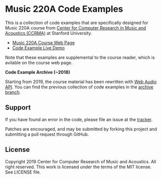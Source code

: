 # Music 220A Code Examples

This is a collection of code examples that are specifically designed for
Music 220A course from [Center for Computer Research in Music and Acoustics
(CCRMA)](https://ccrma.stanford.edu/) at Stanford University.

- [Music 220A Course Web Page](https://ccrma.stanford.edu/courses/220a/)
- [Code Example Live Demo](https://ccrma.github.io/music220a/)

Note that these examples are supplemental to the course reader, which is
avilable on the course web page.

**Code Example Archive (~2018)**

Starting from 2019, the course material has been rewritten with
[Web Audio API](https://webaudio.github.io/web-audio-api/).
You can find the previous collection of code examples in the
[archive branch](https://github.com/ccrma/music220a/tree/archive).

## Support

If you have found an error in the code, please file an issue at the
[tracker](https://github.com/ccrma/music220a/issues).

Patches are encouraged, and may be submitted by forking this project and
submitting a pull request through GitHub.

## License

Copyright 2019 Center for Computer Research of Music and Acoustics. All
right reserved. This work is licensed under the terms of the MIT license. See
LICENSE file.
